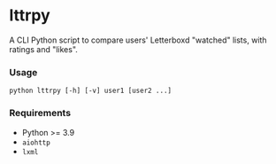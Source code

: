 # lttrpy
A CLI Python script to compare users' Letterboxd "watched" lists, with ratings and "likes".

### Usage

```
python lttrpy [-h] [-v] user1 [user2 ...]
```

### Requirements

* Python >= 3.9
* `aiohttp`
* `lxml`
  
